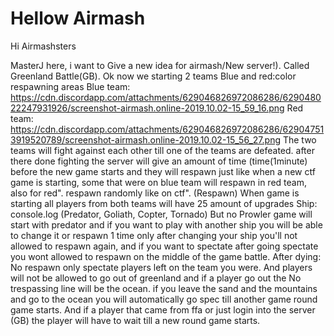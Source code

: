 # Hellow Airmash

Hi Airmashsters

MasterJ here, i want to Give a new idea for airmash/New server!). Called Greenland Battle(GB). Ok now we starting 2 teams Blue and red:color respawning areas Blue team: https://cdn.discordapp.com/attachments/629046826972086286/629048022247931926/screenshot-airmash.online-2019.10.02-15_59_16.png Red team: https://cdn.discordapp.com/attachments/629046826972086286/629047513919520789/screenshot-airmash.online-2019.10.02-15_56_27.png The two teams will fight against each other till one of the teams are defeated. after there done fighting the server will give an amount of time (time(1minute) before the new game starts and they will respawn just like when a new ctf game is starting, some that were on blue team will respawn in red team, also for red". respawn randomly like on ctf". (Respawn) When game is starting all players from both teams will have 25 amount of upgrades Ship: console.log (Predator, Goliath, Copter, Tornado) But no Prowler game will start with predator and if you want to play with another ship you will be able to change it or respawn 1 time only after changing your ship you'll not allowed to respawn again, and if you want to spectate after going spectate you wont allowed to respawn on the middle of the game battle. After dying: No respawn only spectate players left on the team you were. And players will not be allowed to go out of greenland and if a player go out the No trespassing line will be the ocean. if you leave the sand and the mountains and go to the ocean you will automatically go spec till another game round game starts. And if a player that came from ffa or just login into the server (GB) the player will have to wait till a new round game starts.
